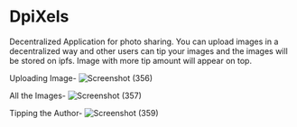 # DpiXels
Decentralized Application for photo sharing.
You can upload images in a decentralized way and other users can tip your images and the images will be stored on ipfs.
Image with more tip amount will appear on top.

Uploading Image-
![Screenshot (356)](https://user-images.githubusercontent.com/54525570/132949313-7f0b910b-c70c-4371-9f42-e4d1f7673b12.png)

All the Images-
![Screenshot (357)](https://user-images.githubusercontent.com/54525570/132949326-b0f246d1-dafc-4f81-9e05-339d1bbaa2f5.png)

Tipping the Author-
![Screenshot (359)](https://user-images.githubusercontent.com/54525570/132949330-4010e8b1-a498-4b5a-b091-9609807db2df.png)
